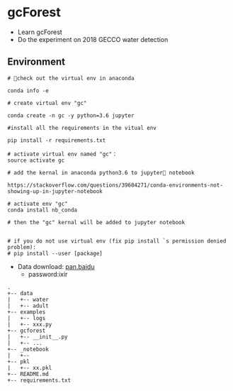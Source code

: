 # gcForest
- Learn gcForest
- Do the experiment on 2018 GECCO water detection


## Environment

```
# check out the virtual env in anaconda 

conda info -e

# create virtual env "gc"

conda create -n gc -y python=3.6 jupyter

#install all the requirements in the vitual env

pip install -r requirements.txt

# activate virtual env named "gc"：
source activate gc

# add the kernal in anaconda python3.6 to jupyter notebook

https://stackoverflow.com/questions/39604271/conda-environments-not-showing-up-in-jupyter-notebook

# activate env "gc"
conda install nb_conda

# then the "gc" kernal will be added to jupyter notebook


# if you do not use virtual env (fix pip install `s permission denied problem):
# pip install --user [package]

```
 - Data download: [pan.baidu]()   
   - password:ixir 
```
.
+-- data
|   +-- water
|   +-- adult
+-- examples
|   +-- logs
|   +-- xxx.py
+-- gcforest
|   +-- __init__.py
|   +-- ...
+-- _notebook
|   +-- 
+-- pkl
|   +-- xx.pkl
+-- README.md
+-- requirements.txt
```